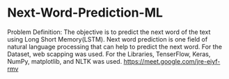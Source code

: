 # Next-Word-Prediction-ML

Problem Definition:
  The objective is to predict the next word of the text using Long Short Memory(LSTM). Next word prediction is one field of natural language processing that can help to predict the next word. For the Dataset, web scapping was used. For the Libraries, TenserFlow, Keras, NumPy, matplotlib, and NLTK was used.
https://meet.google.com/jre-eiyf-rmv
